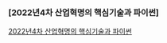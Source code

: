### [2022년4차 산업혁명의 핵심기술과 파이썬]


[2022년4차 산업혁명의 핵심기술과 파이썬](https://hiawath.notion.site/4-2022-10-c3b57ae831fd480ab44e98ade752454d)



